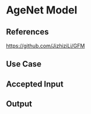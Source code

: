 # AgeNet Model #

## References ##

https://github.com/JizhiziLi/GFM

## Use Case ##

## Accepted Input ##

## Output ##